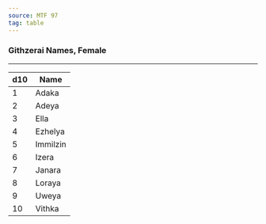 ```yaml
---
source: MTF 97
tag: table
---
```


### Githzerai Names, Female
---
|d10|Name|
|----|------------|
|1|Adaka|
|2|Adeya|
|3|Ella|
|4|Ezhelya|
|5|Immilzin|
|6|Izera|
|7|Janara|
|8|Loraya|
|9|Uweya|
|10|Vithka|
